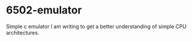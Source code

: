 # 6502-emulator
Simple c emulator I am writing to get a better understanding of simple CPU architectures.
